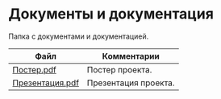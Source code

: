 # Документы и документация

Папка с документами и документацией.




| Файл                                             | Комментарии                                    |
| ------------------------------------------------ | ---------------------------------------------- |
| [Постер.pdf](Постер.pdf)                         | Постер проекта.                                |
| [Презентация.pdf](Презентация.pdf)               | Презентация проекта.                           |

